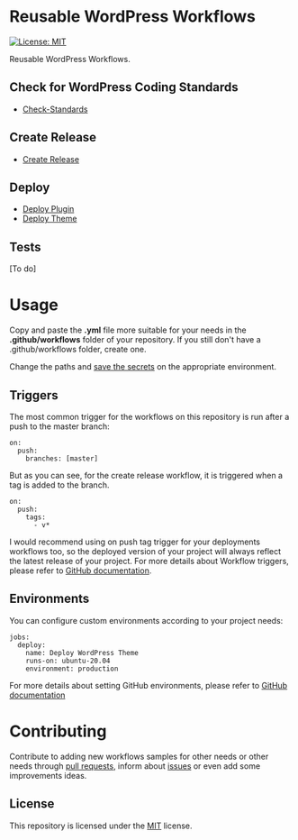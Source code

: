 # Reusable WordPress Workflows

[![License: MIT](https://img.shields.io/badge/License-MIT-yellow.svg)](https://opensource.org/licenses/MIT)

Reusable WordPress Workflows.

## Check for WordPress Coding Standards

- [Check-Standards](https://github.com/sarahcssiqueira/reusable-wordpress-workflows/tree/master/check-standards)

## Create Release

- [Create Release](https://github.com/sarahcssiqueira/reusable-wordpress-workflows/blob/master/release/create-release.yml)

## Deploy

- [Deploy Plugin](https://github.com/sarahcssiqueira/reusable-wordpress-workflows/blob/master/deploy/deploy-plugin.yml)
- [Deploy Theme](https://github.com/sarahcssiqueira/reusable-wordpress-workflows/blob/master/deploy/deploy-theme.yml)

## Tests

[To do]

# Usage

Copy and paste the **.yml** file more suitable for your needs in the **.github/workflows** folder of your repository. If you still don't have a .github/workflows folder, create one.

Change the paths and [save the secrets](https://docs.github.com/en/actions/security-guides/encrypted-secrets#creating-encrypted-secrets-for-a-repository) on the appropriate environment.

## Triggers

The most common trigger for the workflows on this repository is run after a push to the master branch:

```
on:
  push:
    branches: [master]
```

But as you can see, for the create release workflow, it is triggered when a tag is added to the branch.

```
on:
  push:
    tags:
      - v*
```

I would recommend using on push tag trigger for your deployments workflows too, so the deployed version of your project will always reflect the latest release of your project. For more details about Workflow triggers, please refer to [GitHub documentation](https://docs.github.com/en/actions/using-workflows/triggering-a-workflow#about-workflow-triggers).

## Environments

You can configure custom environments according to your project needs:

```
jobs:
  deploy:
    name: Deploy WordPress Theme
    runs-on: ubuntu-20.04
    environment: production
```

For more details about setting GitHub environments, please refer to [GitHub documentation](https://docs.github.com/en/actions/deployment/targeting-different-environments/using-environments-for-deployment#about-environments)

# Contributing

Contribute to adding new workflows samples for other needs or other needs through [pull requests](https://github.com/sarahcssiqueira/reusable-wordpress-workflows/pulls), inform about [issues](https://github.com/sarahcssiqueira/reusable-wordpress-workflows/issues) or even add some improvements ideas.

## License

This repository is licensed under the [MIT](https://opensource.org/license/mit/) license.
